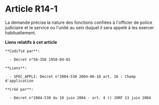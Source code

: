 # Article R14-1

La demande précise la nature des fonctions confiées à l'officier de police judiciaire et le service ou l'unité au sein duquel
il sera appelé à les exercer habituellement.

**Liens relatifs à cet article**

	**Codifié par**:

	  - Décret n°58-358 1958-04-02

	**Liens**:

	  - SPEC_APPLI: Décret n°2004-530 2004-06-10 art. 16 : Champ d'application

	**Créé par**:

	  - Décret n°2004-530 du 10 juin 2004 - art. 4 () JORF 13 juin 2004
